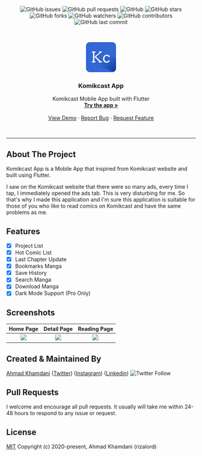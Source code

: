 <p align="center">
<img alt="GitHub issues" src="https://img.shields.io/github/issues/rizalord/komikcast-app">
<img alt="GitHub pull requests" src="https://img.shields.io/github/issues-pr/rizalord/komikcast-app">
<img alt="GitHub" src="https://img.shields.io/github/license/rizalord/komikcast-app"> 
<img alt="GitHub stars" src="https://img.shields.io/github/stars/rizalord/komikcast-app">
<img alt="GitHub forks" src="https://img.shields.io/github/forks/rizalord/komikcast-app">
<img alt="GitHub watchers" src="https://img.shields.io/github/watchers/rizalord/komikcast-app">
<img alt="GitHub contributors" src="https://img.shields.io/github/contributors/rizalord/komikcast-app">
<img alt="GitHub last commit" src="https://img.shields.io/github/last-commit/rizalord/komikcast-app">
</p>

<br />
<p align="center">
  
  <img style="border-radius: 10px" src="assets/images/logo-app.png" alt="Logo" width="80" height="80">

  <h3 align="center">Komikcast App</h3>

  <p align="center">
    Komikcast Mobile App built with Flutter
    <br />
    <a href="https://github.com/rizalord/komikcast-app/releases/download/v0.5-alpha.1/app-release.apk"><strong>Try the app »</strong></a>
    <br />
    <br />
    <a href="https://github.com/rizalord/komikcast-app/releases/download/v0.5-alpha.1/app-release.apk">View Demo</a>
    ·
    <a href="https://github.com/rizalord/komikcast-app/issues">Report Bug</a>
    ·
    <a href="https://github.com/rizalord/komikcast-app/issues">Request Feature</a>
  </p>
</p>

<br />
<hr />

## About The Project

Komikcast App is a Mobile App that inspired from Komikcast website and built using Flutter.

I saw on the Komikcast website that there were so many ads, every time I tap, I immediately opened the ads tab. This is very disturbing for me. So that's why I made this application and I'm sure this application is suitable for those of you who like to read comics on Komikcast and have the same problems as me.

## Features
- [x] Project List 
- [x] Hot Comic List 
- [x] Last Chapter Update
- [x] Bookmarks Manga
- [x] Save History
- [x] Search Manga
- [x] Download Manga
- [x] Dark Mode Support (Pro Only)

## Screenshots

  Home Page                 |   Detail Page        |  Reading Page
:-------------------------:|:-------------------------:|:-------------------------:
![](https://i.imgur.com/uYk24Yx.png)|![](https://i.imgur.com/OrObTLH.png)|![](https://i.imgur.com/LLYJz0u.png)

## Created & Maintained By

[Ahmad Khamdani](https://github.com/rizalord) ([Twitter](https://www.twitter.com/rizalord_)) ([Instagram](https://www.instagram.com/ahmad.khamdani2)) ([Linkedin](https://www.linkedin.com/in/rizalord))
  ![Twitter Follow](https://img.shields.io/twitter/follow/rizalord_?style=social) 

## Pull Requests

I welcome and encourage all pull requests. It usually will take me within 24-48 hours to respond to any issue or request.

## License
[MIT](https://choosealicense.com/licenses/mit/)
Copyright (c) 2020-present, Ahmad Khamdani (rizalord)
